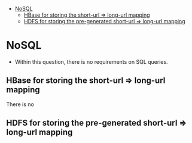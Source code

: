 - [NoSQL](#nosql)
  - [HBase for storing the short-url =\> long-url mapping](#hbase-for-storing-the-short-url--long-url-mapping)
  - [HDFS for storing the pre-generated short-url =\> long-url mapping](#hdfs-for-storing-the-pre-generated-short-url--long-url-mapping)



# NoSQL
* Within this question, there is no requirements on SQL queries. 

## HBase for storing the short-url => long-url mapping
There is no 

## HDFS for storing the pre-generated short-url => long-url mapping

